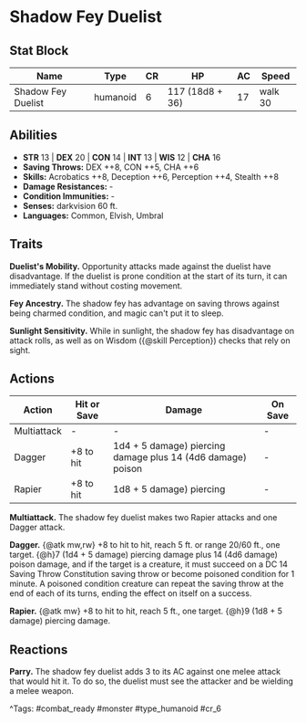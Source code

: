 # Shadow Fey Duelist

## Stat Block

| Name | Type | CR | HP | AC | Speed |
|------|------|----|----|----|-------|
| Shadow Fey Duelist | humanoid | 6 | 117 (18d8 + 36) | 17 | walk 30 |

## Abilities

- **STR** 13 | **DEX** 20 | **CON** 14 | **INT** 13 | **WIS** 12 | **CHA** 16
- **Saving Throws:** DEX ++8, CON ++5, CHA ++6  
- **Skills:** Acrobatics ++8, Deception ++6, Perception ++4, Stealth ++8  
- **Damage Resistances:** -  
- **Condition Immunities:** -  
- **Senses:** darkvision 60 ft.  
- **Languages:** Common, Elvish, Umbral

## Traits

**Duelist's Mobility.** Opportunity attacks made against the duelist have disadvantage. If the duelist is prone condition at the start of its turn, it can immediately stand without costing movement.

**Fey Ancestry.** The shadow fey has advantage on saving throws against being charmed condition, and magic can't put it to sleep.

**Sunlight Sensitivity.** While in sunlight, the shadow fey has disadvantage on attack rolls, as well as on Wisdom ({@skill Perception}) checks that rely on sight.


## Actions

| Action | Hit or Save | Damage | On Save |
|--------|--------------|--------|----------|
| Multiattack | - | - | - |
| Dagger | +8 to hit | 1d4 + 5 damage) piercing damage plus 14 (4d6 damage) poison | - |
| Rapier | +8 to hit | 1d8 + 5 damage) piercing | - |

**Multiattack.** The shadow fey duelist makes two Rapier attacks and one Dagger attack.

**Dagger.** {@atk mw,rw} +8 to hit to hit, reach 5 ft. or range 20/60 ft., one target. {@h}7 (1d4 + 5 damage) piercing damage plus 14 (4d6 damage) poison damage, and if the target is a creature, it must succeed on a DC 14 Saving Throw Constitution saving throw or become poisoned condition for 1 minute. A poisoned condition creature can repeat the saving throw at the end of each of its turns, ending the effect on itself on a success.

**Rapier.** {@atk mw} +8 to hit to hit, reach 5 ft., one target. {@h}9 (1d8 + 5 damage) piercing damage.

## Reactions

**Parry.** The shadow fey duelist adds 3 to its AC against one melee attack that would hit it. To do so, the duelist must see the attacker and be wielding a melee weapon.



^Tags: #combat_ready #monster #type_humanoid #cr_6